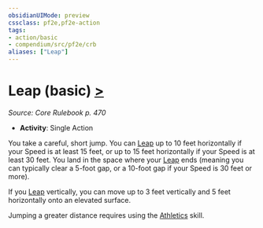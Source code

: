 ```yaml
---
obsidianUIMode: preview
cssclass: pf2e,pf2e-action
tags:
- action/basic
- compendium/src/pf2e/crb
aliases: ["Leap"]
---
```

# Leap (basic) [>](chapter-9-playing-the-game.md#Actions "Single Action")
*Source: Core Rulebook p. 470*  


- **Activity**: Single Action

You take a careful, short jump. You can [Leap](leap.md) up to 10 feet horizontally if your Speed is at least 15 feet, or up to 15 feet horizontally if your Speed is at least 30 feet. You land in the space where your [Leap](leap.md) ends (meaning you can typically clear a 5-foot gap, or a 10-foot gap if your Speed is 30 feet or more).

If you [Leap](leap.md) vertically, you can move up to 3 feet vertically and 5 feet horizontally onto an elevated surface.

Jumping a greater distance requires using the [Athletics](skills.md#Athletics) skill.